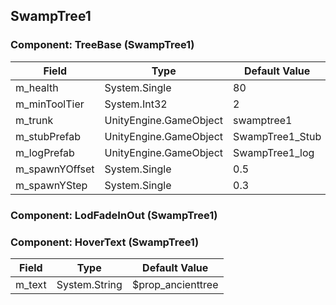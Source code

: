 ## SwampTree1

### Component: TreeBase (SwampTree1)

|Field|Type|Default Value|
|-----|----|-------------|
|m_health|System.Single|80|
|m_minToolTier|System.Int32|2|
|m_trunk|UnityEngine.GameObject|swamptree1|
|m_stubPrefab|UnityEngine.GameObject|SwampTree1_Stub|
|m_logPrefab|UnityEngine.GameObject|SwampTree1_log|
|m_spawnYOffset|System.Single|0.5|
|m_spawnYStep|System.Single|0.3|

### Component: LodFadeInOut (SwampTree1)

### Component: HoverText (SwampTree1)

|Field|Type|Default Value|
|-----|----|-------------|
|m_text|System.String|$prop_ancienttree|


